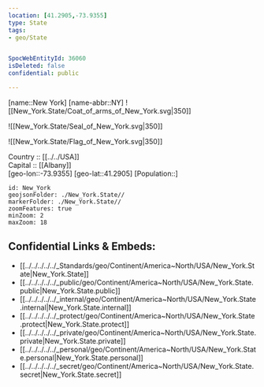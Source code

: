 ```yaml
---
location: [41.2905,-73.9355] 
type: State
tags:
- geo/State


SpocWebEntityId: 36060
isDeleted: false
confidential: public

---
```

[name::New York] 
[name-abbr::NY] 
![[New_York.State/Coat_of_arms_of_New_York.svg|350]]  

![[New_York.State/Seal_of_New_York.svg|350]]  

![[New_York.State/Flag_of_New_York.svg|350]]  

Country :: [[../../USA]]  
Capital :: [[Albany]]  
[geo-lon::-73.9355] 
[geo-lat::41.2905] 
[Population::] 



```leaflet
id: New_York
geojsonFolder: ./New_York.State//
markerFolder: ./New_York.State//
zoomFeatures: true 
minZoom: 2 
maxZoom: 18
```


## Confidential Links & Embeds: 
- [[../../../../../_Standards/geo/Continent/America~North/USA/New_York.State|New_York.State]] 
- [[../../../../../_public/geo/Continent/America~North/USA/New_York.State.public|New_York.State.public]] 
- [[../../../../../_internal/geo/Continent/America~North/USA/New_York.State.internal|New_York.State.internal]] 
- [[../../../../../_protect/geo/Continent/America~North/USA/New_York.State.protect|New_York.State.protect]] 
- [[../../../../../_private/geo/Continent/America~North/USA/New_York.State.private|New_York.State.private]] 
- [[../../../../../_personal/geo/Continent/America~North/USA/New_York.State.personal|New_York.State.personal]] 
- [[../../../../../_secret/geo/Continent/America~North/USA/New_York.State.secret|New_York.State.secret]] 
